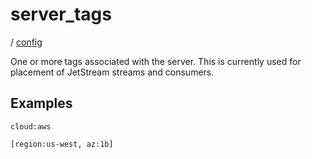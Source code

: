 # server_tags

/ [config](/reference/config/index.md) 

One or more tags associated with the server. This is currently
used for placement of JetStream streams and consumers.

## Examples

```
cloud:aws
```
```
[region:us-west, az:1b]
```

